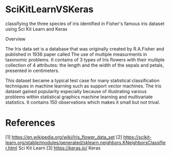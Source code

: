 # SciKitLearnVSKeras
classifying the three species of iris identified in Fisher's famous iris dataset using Sci Kit Learn and Keras

Overview

The Iris data set is a database that was originally created by R.A.Fisher and published in 1936 paper called The use of multiple measurments in taxonomic problems. It contains of 3 types of Iris flowers with their multiple collection of 4 attributes: the length and the width of the sepals and petals, presented in centimeters.

This dataset became a typical test case for many statistical classification techniques in machine learning such as support vector machines. The Iris dataset gained popularity especially because of illustrating various problems within statistical graphics machine learning and multivariate statistics. It contains 150 observations which makes it small but not trival.








# References
[1] https://en.wikipedia.org/wiki/Iris_flower_data_set
[2] https://scikit-learn.org/stable/modules/generated/sklearn.neighbors.KNeighborsClassifier.html Sci Kit Learn
[3] https://keras.io/ Keras

